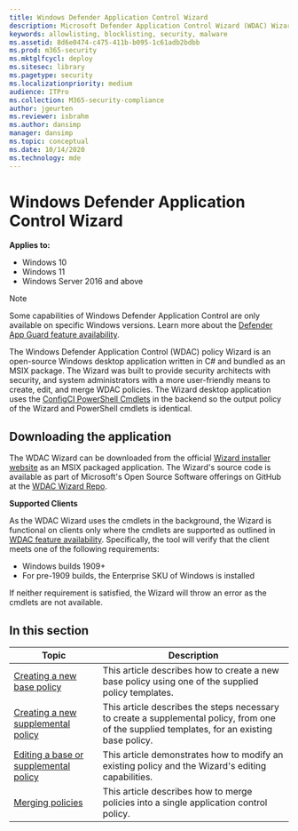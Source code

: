 ```yaml
---
title: Windows Defender Application Control Wizard
description: Microsoft Defender Application Control Wizard (WDAC) Wizard allows users to create, edit, and merge application control policies in a simple to use Windows application.
keywords: allowlisting, blocklisting, security, malware
ms.assetid: 8d6e0474-c475-411b-b095-1c61adb2bdbb
ms.prod: m365-security
ms.mktglfcycl: deploy
ms.sitesec: library
ms.pagetype: security
ms.localizationpriority: medium
audience: ITPro
ms.collection: M365-security-compliance
author: jgeurten
ms.reviewer: isbrahm
ms.author: dansimp
manager: dansimp
ms.topic: conceptual
ms.date: 10/14/2020
ms.technology: mde
---
```


# Windows Defender Application Control Wizard

**Applies to:**

- Windows 10
- Windows 11
- Windows Server 2016 and above

> [!NOTE]
> Some capabilities of Windows Defender Application Control are only available on specific Windows versions. Learn more about the [Defender App Guard feature availability](feature-availability.md).

The Windows Defender Application Control (WDAC) policy Wizard is an open-source Windows desktop application written in C# and bundled as an MSIX package. The Wizard was built to provide security architects with security, and system administrators with a more user-friendly means to create, edit, and merge WDAC policies. The Wizard desktop application uses the [ConfigCI PowerShell Cmdlets](/powershell/module/configci) in the backend so the output policy of the Wizard and PowerShell cmdlets is identical.

## Downloading the application

The WDAC Wizard can be downloaded from the official [Wizard installer website](https://bit.ly/3koHwYs) as an MSIX packaged application. The Wizard's source code is available as part of Microsoft's Open Source Software offerings on GitHub at the [WDAC Wizard Repo](https://github.com/MicrosoftDocs/WDAC-Toolkit).

**Supported Clients**

As the WDAC Wizard uses the cmdlets in the background, the Wizard is functional on clients only where the cmdlets are supported as outlined in [WDAC feature availability](feature-availability.md). Specifically, the tool will verify that the client meets one of the following requirements: 

-   Windows builds 1909+
-   For pre-1909 builds, the Enterprise SKU of Windows is installed

If neither requirement is satisfied, the Wizard will throw an error as the cmdlets are not available.

## In this section

| Topic | Description |
| - | - |
| [Creating a new base policy](wdac-wizard-create-base-policy.md) | This article describes how to create a new base policy using one of the supplied policy templates. |
| [Creating a new supplemental policy](wdac-wizard-create-supplemental-policy.md) | This article describes the steps necessary to create a supplemental policy, from one of the supplied templates, for an existing base policy. |
| [Editing a base or supplemental policy](wdac-wizard-editing-policy.md) | This article demonstrates how to modify an existing policy and the Wizard's editing capabilities. |
| [Merging policies](wdac-wizard-merging-policies.md) | This article describes how to merge policies into a single application control policy. |